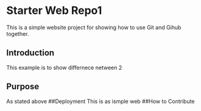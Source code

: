 # Starter Web Repo1

This is a simple website project for showing how to use Git and Gihub together.
## Introduction

This example is to show differnece netween 2
## Purpose
As stated above
##Deployment
This is as ismple web
##How to Contribute